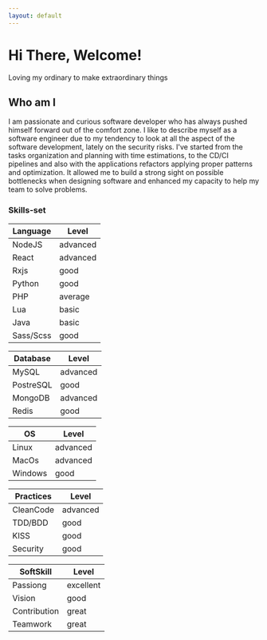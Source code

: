 ```yaml
---
layout: default
---
```


# Hi There, Welcome!

Loving my ordinary to make extraordinary things

## Who am I

I am passionate and curious software developer who has always pushed himself forward out of the comfort zone. I like to describe myself as a software engineer due to my tendency to look at all the aspect of the software development, lately on the security risks. I've started from the tasks organization and planning with time estimations, to the CD/CI pipelines and also with the applications refactors applying proper patterns and optimization. It allowed me to build a strong sight on possible bottlenecks when designing software and enhanced my capacity to help my team to solve problems.


### Skills-set

| Language  | Level       |
| --------- | ----------- |
| NodeJS    | advanced    |
| React     | advanced    |
| Rxjs      | good        |
| Python    | good        |
| PHP       | average     |
| Lua       | basic       |
| Java      | basic       |
| Sass/Scss | good        |

| Database  | Level       |
| --------- | ----------- |
| MySQL     | advanced    |
| PostreSQL | good        |
| MongoDB   | advanced    |
| Redis     | good        |

| OS        | Level       |
| --------- | ----------- |
| Linux     | advanced    |
| MacOs     | advanced    |
| Windows   | good        |

| Practices | Level       |
| --------- | ----------- |
| CleanCode | advanced    |
| TDD/BDD   | good        |
| KISS      | good        |
| Security  | good        |


| SoftSkill    | Level       |
| ------------ | ----------- |
| Passiong     | excellent   |
| Vision       | good        |
| Contribution | great       |
| Teamwork     | great       |
